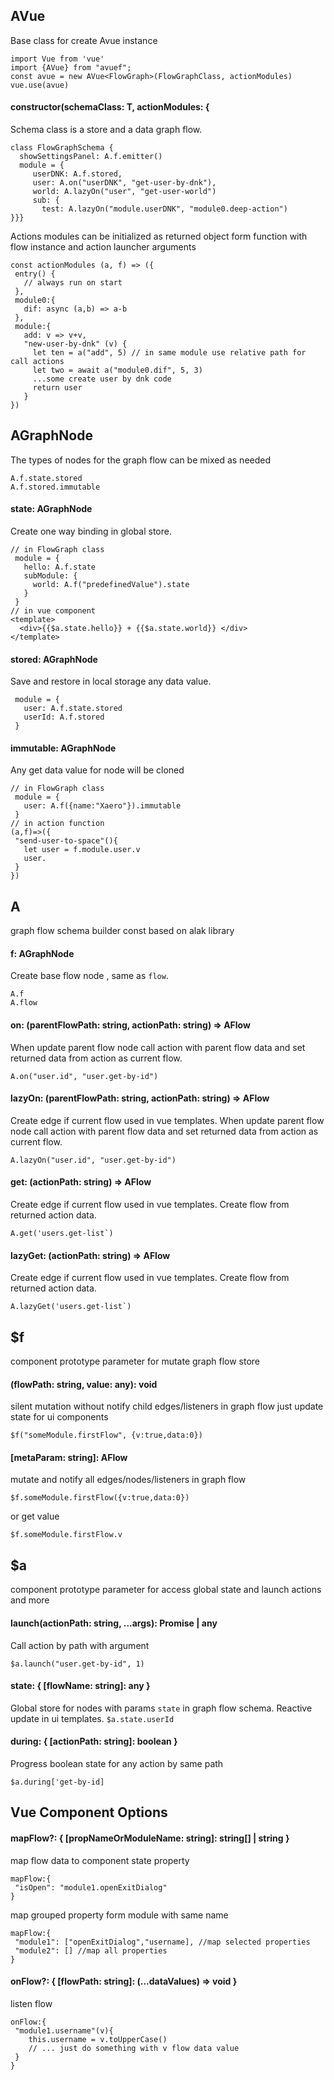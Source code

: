 ##  AVue
Base class for create Avue instance
```
import Vue from 'vue'
import {AVue} from "avuef";
const avue = new AVue<FlowGraph>(FlowGraphClass, actionModules)
vue.use(avue)
```
####   constructor(schemaClass: T, actionModules: { 
 Schema сlass is a store and a data graph flow.
 ```
 class FlowGraphSchema {
   showSettingsPanel: A.f.emitter()
   module = {
      userDNK: A.f.stored,
      user: A.on("userDNK", "get-user-by-dnk"),
      world: A.lazyOn("user", "get-user-world")
      sub: {
        test: A.lazyOn("module.userDNK", "module0.deep-action")
 }}}
 ```
 Actions modules can be initialized as returned object form function
 with flow instance and action launcher arguments
 ```
 const actionModules (a, f) => ({
  entry() {
    // always run on start
  },
  module0:{
    dif: async (a,b) => a-b
  },
  module:{
    add: v => v+v,
    "new-user-by-dnk" (v) {
      let ten = a("add", 5) // in same module use relative path for call actions
      let two = await a("module0.dif", 5, 3)
      ...some create user by dnk code
      return user
    }
 })
 ```
##  AGraphNode
 The types of nodes for the graph flow can be mixed as needed
 ```
 A.f.state.stored
 A.f.stored.immutable
 ```
####   state: AGraphNode<T> 
 Create one way binding in global store.
 ```
 // in FlowGraph class
  module = {
    hello: A.f.state
    subModule: {
      world: A.f("predefinedValue").state
    }
  }
 // in vue component
 <template>
   <div>{{$a.state.hello}} + {{$a.state.world}} </div>
 </template>
 ```
####   stored: AGraphNode<T> 
 Save and restore in local storage any data value.
 ```
  module = {
    user: A.f.state.stored
    userId: A.f.stored
  }
 ```
####   immutable: AGraphNode<T> 
 Any get data value for node will be cloned
 ```
 // in FlowGraph class
  module = {
    user: A.f({name:"Xaero"}).immutable
  }
 // in action function
 (a,f)=>({
  "send-user-to-space"(){
    let user = f.module.user.v
    user.
  }
 })
 ```
##  A
graph flow schema builder const based on alak library
####   f: AGraphNode<any> 
 Create base flow node , same as `flow`.
 ```
 A.f
 A.flow
 ```
####   on: (parentFlowPath: string, actionPath: string) => AFlow<any> 
 When update parent flow node call action with parent flow data and set returned data from action as current flow.
 ```
 A.on("user.id", "user.get-by-id")
 ```
####   lazyOn: (parentFlowPath: string, actionPath: string) => AFlow<any> 
  Create edge if current flow used in vue templates. When update parent flow node call action with parent flow data and set returned data from action as current flow.
 ```
 A.lazyOn("user.id", "user.get-by-id")
 ```
####   get: (actionPath: string) => AFlow<any> 
 Create edge if current flow used in vue templates. Create flow from returned action data.
 ```
 A.get('users.get-list`)
 ```
####   lazyGet: (actionPath: string) => AFlow<any> 
 Create edge if current flow used in vue templates. Create flow from returned action data.
 ```
 A.lazyGet('users.get-list`)
 ```
##  $f
 component prototype parameter for mutate graph flow store
####   (flowPath: string, value: any): void 
 silent mutation without notify child edges/listeners in graph flow
 just update state for ui components
 ```
 $f("someModule.firstFlow", {v:true,data:0})
 ```
####   [metaParam: string]: AFlow<any> 
 mutate and notify all edges/nodes/listeners in graph flow
 ```
 $f.someModule.firstFlow({v:true,data:0})
 ```
 or get value
 ```
 $f.someModule.firstFlow.v
 ```
##  $a
 component prototype parameter for access global state and launch actions and more
####   launch(actionPath: string, ...args): Promise<any> | any 
 Call action by path with argument
 ```
 $a.launch("user.get-by-id", 1)
 ```
####   state: { [flowName: string]: any } 
 Global store for nodes with params `state` in graph flow schema.
 Reactive update in ui templates.
 ```$a.state.userId```
####   during: { [actionPath: string]: boolean } 
 Progress boolean state for any action by same path
 ```
 $a.during['get-by-id]
 ```
##  Vue Component Options

####     mapFlow?: { [propNameOrModuleName: string]: string[] | string } 
 map flow data to component state property
 ```
 mapFlow:{
  "isOpen": "module1.openExitDialog"
 }
 ```
 map grouped property form module with same name
 ```
 mapFlow:{
  "module1": ["openExitDialog","username], //map selected properties
  "module2": [] //map all properties
 }
 ```
####     onFlow?: { [flowPath: string]: (...dataValues) => void } 
 listen flow
 ```
 onFlow:{
  "module1.username"(v){
     this.username = v.toUpperCase()
     // ... just do something with v flow data value
  }
 }
 ```
